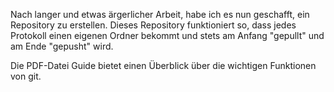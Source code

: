 Nach langer und etwas ärgerlicher Arbeit, habe ich es nun geschafft, ein Repository zu erstellen.
Dieses Repository funktioniert so, dass jedes Protokoll einen eigenen Ordner bekommt und stets am Anfang "gepullt" und am Ende "gepusht" wird.

Die PDF-Datei Guide bietet einen Überblick über die wichtigen Funktionen von git.
